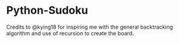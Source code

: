 # Python-Sudoku

Credits to @kying18 for inspiring me with the general backtracking algorithm and use of recursion to create the board. 
